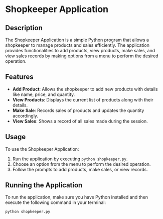 # Shopkeeper Application

## Description

The Shopkeeper Application is a simple Python program that allows a shopkeeper to manage products and sales efficiently. The application provides functionalities to add products, view products, make sales, and view sales records by making options from a menu to perform the desired operation.

## Features

- **Add Product**: Allows the shopkeeper to add new products with details like name, price, and quantity.
- **View Products**: Displays the current list of products along with their details.
- **Make Sale**: Records sales of products and updates the quantity accordingly.
- **View Sales**: Shows a record of all sales made during the session.

## Usage

To use the Shopkeeper Application:

1. Run the application by executing `python shopkeeper.py`.
2. Choose an option from the menu to perform the desired operation.
3. Follow the prompts to add products, make sales, or view records.

## Running the Application

To run the application, make sure you have Python installed and then execute the following command in your terminal:

```bash
python shopkeeper.py
```
